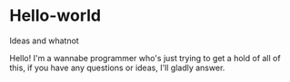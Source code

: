# Hello-world
Ideas and whatnot

Hello! I'm a wannabe programmer who's just
trying to get a hold of all of this, if you
have any questions or ideas, I'll gladly answer. 
